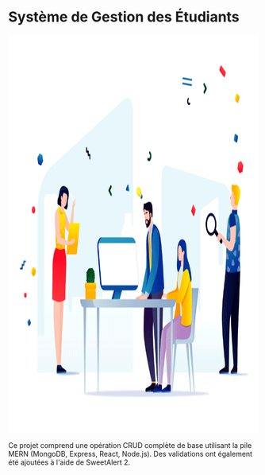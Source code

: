 # Système de Gestion des Étudiants

<img src='https://github.com/issaniang5/Application-de-Gestion-des-Etudiants/blob/main/Images/readme.gif' height=800px width=800px></img>


Ce projet comprend une opération CRUD complète de base utilisant la pile MERN (MongoDB, Express, React, Node.js). Des validations ont également été ajoutées à l'aide de SweetAlert 2.
